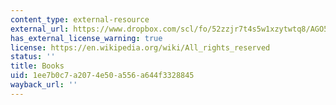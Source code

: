 ```yaml
---
content_type: external-resource
external_url: https://www.dropbox.com/scl/fo/52zzjr7t4s5w1xzytwtq8/AGO5EorcfpLxHPvZ4hcIYDU/Supplementary%20Resources/Books?dl=0&rlkey=qojtvzyd9q8cpudjtvj939i69&subfolder_nav_tracking=1
has_external_license_warning: true
license: https://en.wikipedia.org/wiki/All_rights_reserved
status: ''
title: Books
uid: 1ee7b0c7-a207-4e50-a556-a644f3328845
wayback_url: ''
---
```

